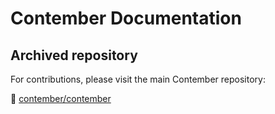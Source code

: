 # Contember Documentation

## Archived repository

For contributions, please visit the main Contember repository:

🔗 [contember/contember](https://github.com/contember/contember)
